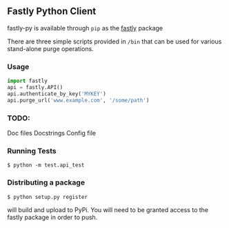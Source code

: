## Fastly Python Client

fastly-py is available through `pip` as the [fastly](https://pypi.python.org/pypi/fastly) package

There are three simple scripts provided in `/bin` that can be used for various stand-alone purge operations.

### Usage

```python
import fastly
api = fastly.API()
api.authenticate_by_key('MYKEY')
api.purge_url('www.example.com', '/some/path')
```

### TODO:

Doc files
Docstrings
Config file

### Running Tests

```
$ python -m test.api_test
```

### Distributing a package

```
$ python setup.py register
```

will build and upload to PyPi. You will need to be granted access to the fastly package in order to push.

